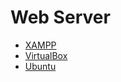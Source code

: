 # Web Server

- [XAMPP](https://www.apachefriends.org/index.html)
- [VirtualBox](https://www.virtualbox.org/)
- [Ubuntu](https://wiki.ubuntu.com/TrustyTahr/ReleaseNotes)
